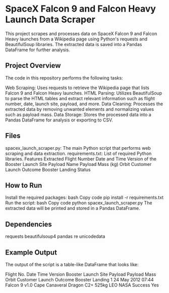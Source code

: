 # SpaceX Falcon 9 and Falcon Heavy Launch Data Scraper
This project scrapes and processes data on SpaceX Falcon 9 and Falcon Heavy launches from a Wikipedia page using Python's requests and BeautifulSoup libraries. The extracted data is saved into a Pandas DataFrame for further analysis.

## Project Overview
The code in this repository performs the following tasks:

Web Scraping: Uses requests to retrieve the Wikipedia page that lists Falcon 9 and Falcon Heavy launches.
HTML Parsing: Utilizes BeautifulSoup to parse the HTML tables and extract relevant information such as flight number, date, launch site, payload, and more.
Data Cleaning: Processes the extracted data by removing unwanted elements and normalizing values such as payload mass.
Data Storage: Stores the processed data into a Pandas DataFrame for analysis or exporting to CSV.
## Files
spacex_launch_scraper.py: The main Python script that performs web scraping and data extraction.
requirements.txt: List of required Python libraries.
Features Extracted
Flight Number
Date and Time
Version of the Booster
Launch Site
Payload Name
Payload Mass (kg)
Orbit
Customer
Launch Outcome
Booster Landing Status
## How to Run
Install the required packages:
bash
Copy code
pip install -r requirements.txt
Run the script:
bash
Copy code
python spacex_launch_scraper.py
The extracted data will be printed and stored in a Pandas DataFrame.
## Dependencies
requests
beautifulsoup4
pandas
re
unicodedata
## Example Output
The output of the script is a table-like DataFrame that looks like:

Flight No.	Date	Time	Version Booster	Launch Site	Payload	Payload Mass	Orbit	Customer	Launch Outcome	Booster Landing
1	24 May 2012	07:44	Falcon 9 v1.0	Cape Canaveral	Dragon C2+	525kg	LEO	NASA	Success	Yes
